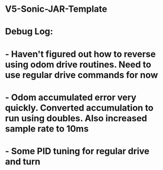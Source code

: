 # V5-Sonic-JAR-Template

# Debug Log:
# - Haven't figured out how to reverse using odom drive routines. Need to use regular drive commands for now
# - Odom accumulated error very quickly. Converted accumulation to run using doubles. Also increased sample rate to 10ms
# - Some PID tuning for regular drive and turn
